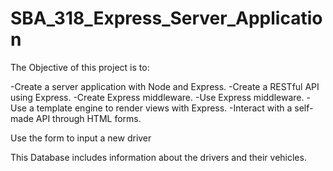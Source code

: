 # SBA_318_Express_Server_Application

The Objective of this project is to: 

-Create a server application with Node and Express.
-Create a RESTful API using Express.
-Create Express middleware.
-Use Express middleware.
-Use a template engine to render views with Express.
-Interact with a self-made API through HTML forms.


Use the form to input a new driver

This Database includes information about the drivers and their vehicles.
